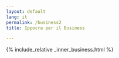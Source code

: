 ```yaml
---
layout: default
lang: it
permalink: /business2
title: Ippocra per il Business

---
```


{% include_relative _inner_business.html %}